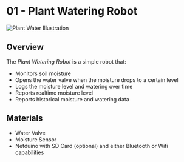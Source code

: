 # 01 - Plant Watering Robot
![Plant Water Illustration](https://raw.githubusercontent.com/xamarin/Xamarin.Robotics/master/Projects/01%20-%20Plant%20Waterer/Images/Illustration_Small.png?token=947633__eyJzY29wZSI6IlJhd0Jsb2I6eGFtYXJpbi9YYW1hcmluLlJvYm90aWNzL21hc3Rlci9Qcm9qZWN0cy8wMSAtIFBsYW50IFdhdGVyZXIvSW1hZ2VzL0lsbHVzdHJhdGlvbi5wbmciLCJleHBpcmVzIjoxMzk2MjM0MDgwfQ%3D%3D--e40479941512ef00234eaa276b50fe4da4f11ecc)

## Overview
The _Plant Watering Robot_ is a simple robot that:

 * Monitors soil moisture
 * Opens the water valve when the moisture drops to a certain level
 * Logs the moisture level and watering over time
 * Reports realtime moisture level
 * Reports historical moisture and watering data
 
## Materials
 * Water Valve
 * Moisture Sensor
 * Netduino with SD Card (optional) and either Bluetooth or Wifi capabilities